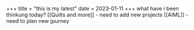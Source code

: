 +++
title = "this is my latest"
date = 2023-01-11
+++
what have i been thinkung today?
[[Quilts and more]] - need to add new projects
[[AIML]] - need to plan new jpurney